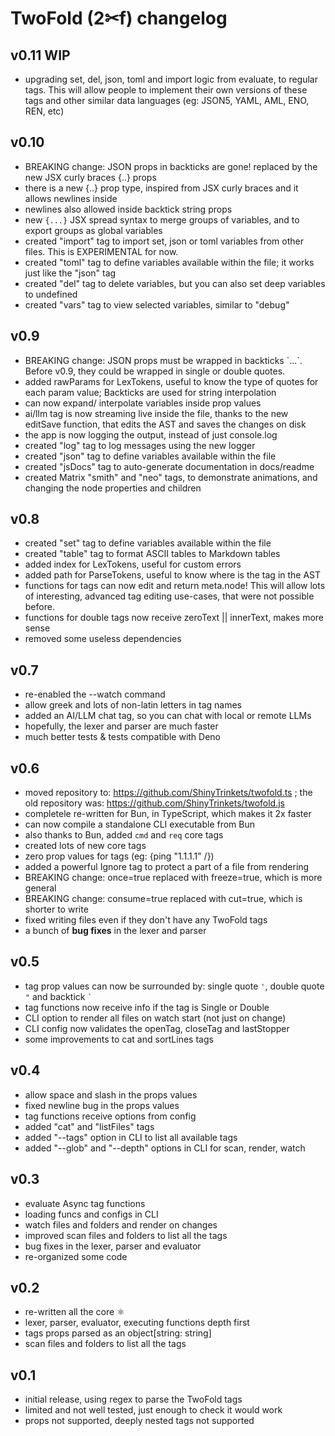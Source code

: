 # TwoFold (2✂︎f) changelog

## v0.11 WIP

- upgrading set, del, json, toml and import logic from evaluate,
  to regular tags. This will allow people to implement their own
  versions of these tags and other similar data languages (eg:
  JSON5, YAML, AML, ENO, REN, etc)

## v0.10

- BREAKING change: JSON props in backticks are gone!
  replaced by the new JSX curly braces {..} props
- there is a new {..} prop type, inspired from JSX curly braces
  and it allows newlines inside
- newlines also allowed inside backtick string props
- new `{...}` JSX spread syntax to merge groups of variables,
  and to export groups as global variables
- created "import" tag to import set, json or toml variables from
  other files. This is EXPERIMENTAL for now.
- created "toml" tag to define variables available within the file;
  it works just like the "json" tag
- created "del" tag to delete variables, but you can also set deep
  variables to undefined
- created "vars" tag to view selected variables, similar to "debug"

## v0.9

- BREAKING change: JSON props must be wrapped in backticks \`...\`.
  Before v0.9, they could be wrapped in single or double quotes.
- added rawParams for LexTokens, useful to know the type of quotes
  for each param value; Backticks are used for string interpolation
- can now expand/ interpolate variables inside prop values
- ai/llm tag is now streaming live inside the file, thanks to the new
  editSave function, that edits the AST and saves the changes on disk
- the app is now logging the output, instead of just console.log
- created "log" tag to log messages using the new logger
- created "json" tag to define variables available within the file
- created "jsDocs" tag to auto-generate documentation in docs/readme
- created Matrix "smith" and "neo" tags, to demonstrate animations,
  and changing the node properties and children

## v0.8

- created "set" tag to define variables available within the file
- created "table" tag to format ASCII tables to Markdown tables
- added index for LexTokens, useful for custom errors
- added path for ParseTokens, useful to know where is the tag in the AST
- functions for tags can now edit and return meta.node! This will allow lots of
  interesting, advanced tag editing use-cases, that were not possible before.
- functions for double tags now receive zeroText || innerText, makes more sense
- removed some useless dependencies

## v0.7

- re-enabled the --watch command
- allow greek and lots of non-latin letters in tag names
- added an AI/LLM chat tag, so you can chat with local or remote LLMs
- hopefully, the lexer and parser are much faster
- much better tests & tests compatible with Deno

## v0.6

- moved repository to: https://github.com/ShinyTrinkets/twofold.ts ;
  the old repository was: https://github.com/ShinyTrinkets/twofold.js
- completele re-written for Bun, in TypeScript, which makes it 2x faster
- can now compile a standalone CLI executable from Bun
- also thanks to Bun, added `cmd` and `req` core tags
- created lots of new core tags
- zero prop values for tags (eg: {ping "1.1.1.1" /})
- added a powerful Ignore tag to protect a part of a file from rendering
- BREAKING change: once=true replaced with freeze=true, which is more general
- BREAKING change: consume=true replaced with cut=true, which is shorter to write
- fixed writing files even if they don't have any TwoFold tags
- a bunch of **bug fixes** in the lexer and parser

## v0.5

- tag prop values can now be surrounded by: single quote `'`, double quote `"` and backtick `` ` ``
- tag functions now receive info if the tag is Single or Double
- CLI option to render all files on watch start (not just on change)
- CLI config now validates the openTag, closeTag and lastStopper
- some improvements to cat and sortLines tags

## v0.4

- allow space and slash in the props values
- fixed newline bug in the props values
- tag functions receive options from config
- added "cat" and "listFiles" tags
- added "--tags" option in CLI to list all available tags
- added "--glob" and "--depth" options in CLI for scan, render, watch

## v0.3

- evaluate Async tag functions
- loading funcs and configs in CLI
- watch files and folders and render on changes
- improved scan files and folders to list all the tags
- bug fixes in the lexer, parser and evaluator
- re-organized some code

## v0.2

- re-written all the core ⚛︎
- lexer, parser, evaluator, executing functions depth first
- tags props parsed as an object[string: string]
- scan files and folders to list all the tags

## v0.1

- initial release, using regex to parse the TwoFold tags
- limited and not well tested, just enough to check it would work
- props not supported, deeply nested tags not supported
